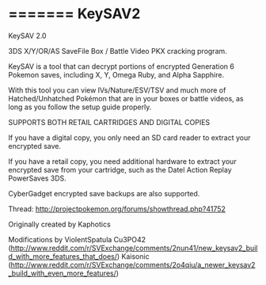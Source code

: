 =======
KeySAV2
=======

KeySAV 2.0

3DS X/Y/OR/AS SaveFile Box / Battle Video PKX cracking program.

KeySAV is a tool that can decrypt portions of encrypted Generation 6 Pokemon saves, including X, Y, Omega Ruby, and Alpha Sapphire.

With this tool you can view IVs/Nature/ESV/TSV and much more of Hatched/Unhatched Pokémon that are in your boxes or battle videos, as long as you follow the setup guide properly.

SUPPORTS BOTH RETAIL CARTRIDGES AND DIGITAL COPIES

If you have a digital copy, you only need an SD card reader to extract your encrypted save.

If you have a retail copy, you need additional hardware to extract your encrypted save from your cartridge, such as the Datel Action Replay PowerSaves 3DS.

CyberGadget encrypted save backups are also supported.


Thread:
http://projectpokemon.org/forums/showthread.php?41752

Originally created by Kaphotics

Modifications by
ViolentSpatula
Cu3PO42 (http://www.reddit.com/r/SVExchange/comments/2nun41/new_keysav2_build_with_more_features_that_does/)
Kaisonic (http://www.reddit.com/r/SVExchange/comments/2o4qiu/a_newer_keysav2_build_with_even_more_features/)